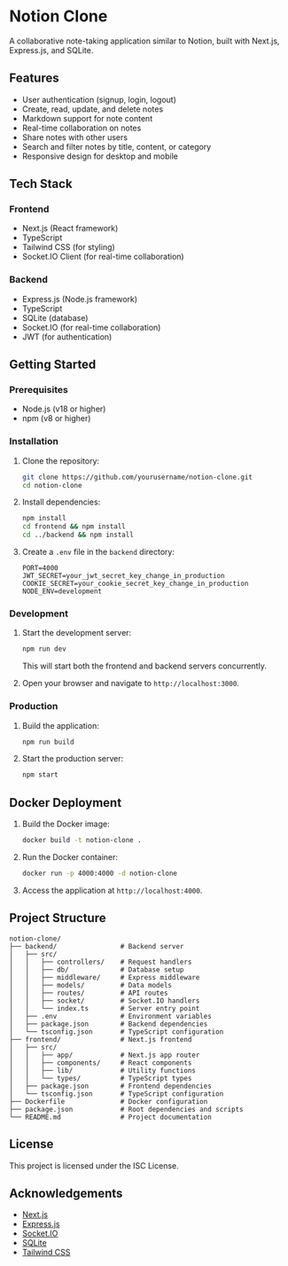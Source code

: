 # Notion Clone

A collaborative note-taking application similar to Notion, built with Next.js, Express.js, and SQLite.

## Features

- User authentication (signup, login, logout)
- Create, read, update, and delete notes
- Markdown support for note content
- Real-time collaboration on notes
- Share notes with other users
- Search and filter notes by title, content, or category
- Responsive design for desktop and mobile

## Tech Stack

### Frontend
- Next.js (React framework)
- TypeScript
- Tailwind CSS (for styling)
- Socket.IO Client (for real-time collaboration)

### Backend
- Express.js (Node.js framework)
- TypeScript
- SQLite (database)
- Socket.IO (for real-time collaboration)
- JWT (for authentication)

## Getting Started

### Prerequisites

- Node.js (v18 or higher)
- npm (v8 or higher)

### Installation

1. Clone the repository:
   ```bash
   git clone https://github.com/yourusername/notion-clone.git
   cd notion-clone
   ```

2. Install dependencies:
   ```bash
   npm install
   cd frontend && npm install
   cd ../backend && npm install
   ```

3. Create a `.env` file in the `backend` directory:
   ```
   PORT=4000
   JWT_SECRET=your_jwt_secret_key_change_in_production
   COOKIE_SECRET=your_cookie_secret_key_change_in_production
   NODE_ENV=development
   ```

### Development

1. Start the development server:
   ```bash
   npm run dev
   ```

   This will start both the frontend and backend servers concurrently.

2. Open your browser and navigate to `http://localhost:3000`.

### Production

1. Build the application:
   ```bash
   npm run build
   ```

2. Start the production server:
   ```bash
   npm start
   ```

## Docker Deployment

1. Build the Docker image:
   ```bash
   docker build -t notion-clone .
   ```

2. Run the Docker container:
   ```bash
   docker run -p 4000:4000 -d notion-clone
   ```

3. Access the application at `http://localhost:4000`.

## Project Structure

```
notion-clone/
├── backend/                # Backend server
│   ├── src/
│   │   ├── controllers/    # Request handlers
│   │   ├── db/             # Database setup
│   │   ├── middleware/     # Express middleware
│   │   ├── models/         # Data models
│   │   ├── routes/         # API routes
│   │   ├── socket/         # Socket.IO handlers
│   │   └── index.ts        # Server entry point
│   ├── .env                # Environment variables
│   ├── package.json        # Backend dependencies
│   └── tsconfig.json       # TypeScript configuration
├── frontend/               # Next.js frontend
│   ├── src/
│   │   ├── app/            # Next.js app router
│   │   ├── components/     # React components
│   │   ├── lib/            # Utility functions
│   │   └── types/          # TypeScript types
│   ├── package.json        # Frontend dependencies
│   └── tsconfig.json       # TypeScript configuration
├── Dockerfile              # Docker configuration
├── package.json            # Root dependencies and scripts
└── README.md               # Project documentation
```

## License

This project is licensed under the ISC License.

## Acknowledgements

- [Next.js](https://nextjs.org/)
- [Express.js](https://expressjs.com/)
- [Socket.IO](https://socket.io/)
- [SQLite](https://www.sqlite.org/)
- [Tailwind CSS](https://tailwindcss.com/) 
